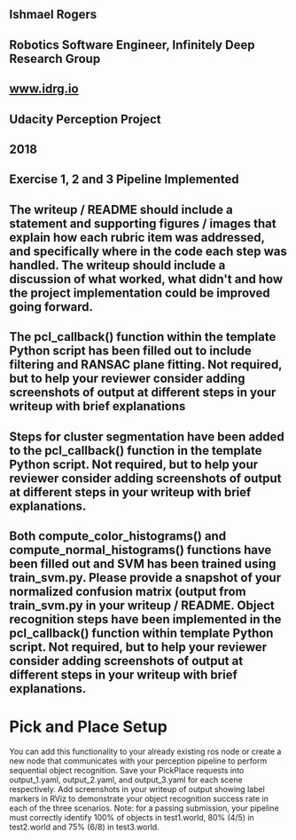 ## Ishmael Rogers 
## Robotics Software Engineer, Infinitely Deep Research Group
## www.idrg.io
## Udacity Perception Project
## 2018


## Exercise 1, 2 and 3 Pipeline Implemented

The writeup / README should include a statement and supporting figures / images that explain how each rubric item was addressed, and specifically where in the code each step was handled. The writeup should include a discussion of what worked, what didn't and how the project implementation could be improved going forward.
---

The pcl_callback() function within the template Python script has been filled out to include filtering and RANSAC plane fitting. Not required, but to help your reviewer consider adding screenshots of output at different steps in your writeup with brief explanations
---

Steps for cluster segmentation have been added to the pcl_callback() function in the template Python script. Not required, but to help your reviewer consider adding screenshots of output at different steps in your writeup with brief explanations.
---

Both compute_color_histograms() and compute_normal_histograms() functions have been filled out and SVM has been trained using train_svm.py. Please provide a snapshot of your normalized confusion matrix (output from train_svm.py in your writeup / README. Object recognition steps have been implemented in the pcl_callback() function within template Python script. Not required, but to help your reviewer consider adding screenshots of output at different steps in your writeup with brief explanations.
---

# Pick and Place Setup

You can add this functionality to your already existing ros node or create a new node that communicates with your perception pipeline to perform sequential object recognition. Save your PickPlace requests into output_1.yaml, output_2.yaml, and output_3.yaml for each scene respectively. Add screenshots in your writeup of output showing label markers in RViz to demonstrate your object recognition success rate in each of the three scenarios. Note: for a passing submission, your pipeline must correctly identify 100% of objects in test1.world, 80% (4/5) in test2.world and 75% (6/8) in test3.world.
